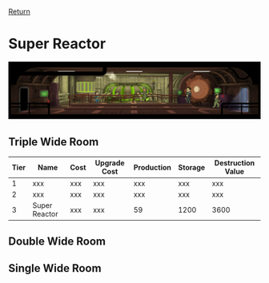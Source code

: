 [Return](../README.md)

Super Reactor
===========

![Power Plant](t3superreactor.jpg)

## Triple Wide Room

Tier | Name | Cost | Upgrade Cost | Production | Storage | Destruction Value
------|------|------|------|------|------|------
1 | xxx | xxx | xxx | xxx | xxx | xxx
2 | xxx | xxx | xxx | xxx | xxx | xxx
3 | Super Reactor | xxx | xxx | 59 | 1200 | 3600

## Double Wide Room

## Single Wide Room

